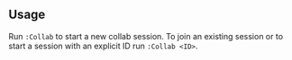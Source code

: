 ## Usage

Run `:Collab` to start a new collab session. To join an existing session or to 
start a session with an explicit ID run `:Collab <ID>`.
